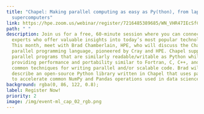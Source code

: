 ```yaml
---
title: "Chapel: Making parallel computing as easy as Py(thon), from laptops to
  supercomputers"
link: https://hpe.zoom.us/webinar/register/7216485389685/WN_VHR47IEcSfCzVizUJX3R4w
path: " "
description: Join us for a free, 60-minute session where you can connect with
  experts who offer valuable insights into today’s most popular technologies.
  This month, meet with Brad Chamberlain, HPE, who will discuss the Chapel
  parallel programming language, pioneered by Cray and HPE. Chapel supports
  parallel programs that are similarly readable/writable as Python while
  providing performance and portability similar to Fortran, C, C++, and other
  common techniques for writing parallel and/or scalable code. Brad will also
  describe an open-source Python library written in Chapel that uses parallelism
  to accelerate common NumPy and Pandas operations used in data science.
background: rgba(0, 86, 122, 0.8);
label: Register Now!
priority: 2
image: /img/event-ml_cap_02_rgb.png
---
```

 